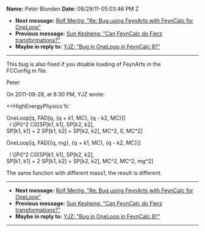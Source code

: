 **Name:** Peter Blunden
**Date:** 08/29/11-05:03:46 PM Z

  - **Next message:** [Rolf Mertig: "Re: Bug using FeynArts with
    FeynCalc for OneLoop"](0667.html)
  - **Previous message:** [Sun Kesheng: "Can FeynCalc do Fierz
    transformations?"](0665.html)
  - **Maybe in reply to:** [YJZ: "Bug in OneLoop in FeynCalc
    8?"](0663.html)

-----

This bug is also fixed if you disable loading of FeynArts in the  
FCConfig.m file.  

Peter  

On 2011-08-28, at 8:30 PM, YJZ wrote:  

<<HighEnergyPhysics\`fc\`  

OneLoop[q, FAD[q, {q + k1, MC}, {q - k2, MC}]]  
  I \\[Pi]^2 C0[SP[k1, k1], SP[k2, k2],  
SP[k1, k1] + 2 SP[k1, k2] + SP[k2, k2], MC^2, 0,
MC^2]  

OneLoop[q, FAD[{q, mg}, {q + k1, MC}, {q - k2, MC}]]  

  I \\[Pi]^2 C0[SP[k1, k1], SP[k2, k2],  
SP[k1, k1] + 2 SP[k1, k2] + SP[k2, k2], MC^2,
MC^2, mg^2]  

The same function with different mass1, the result is different.  

-----

  - **Next message:** [Rolf Mertig: "Re: Bug using FeynArts with
    FeynCalc for OneLoop"](0667.html)
  - **Previous message:** [Sun Kesheng: "Can FeynCalc do Fierz
    transformations?"](0665.html)
  - **Maybe in reply to:** [YJZ: "Bug in OneLoop in FeynCalc
    8?"](0663.html)

-----

